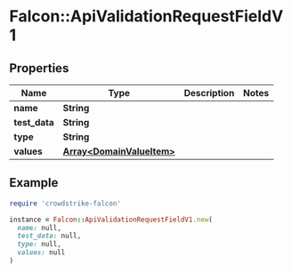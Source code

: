 # Falcon::ApiValidationRequestFieldV1

## Properties

| Name | Type | Description | Notes |
| ---- | ---- | ----------- | ----- |
| **name** | **String** |  |  |
| **test_data** | **String** |  |  |
| **type** | **String** |  |  |
| **values** | [**Array&lt;DomainValueItem&gt;**](DomainValueItem.md) |  |  |

## Example

```ruby
require 'crowdstrike-falcon'

instance = Falcon::ApiValidationRequestFieldV1.new(
  name: null,
  test_data: null,
  type: null,
  values: null
)
```

